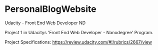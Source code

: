 # PersonalBlogWebsite
Udacity - Front End Web Developer ND

Project 1 in Udacitys 'Front End Web Developer - Nanodegree' Program.

Project Specifications:
  https://review.udacity.com/#!/rubrics/2667/view
